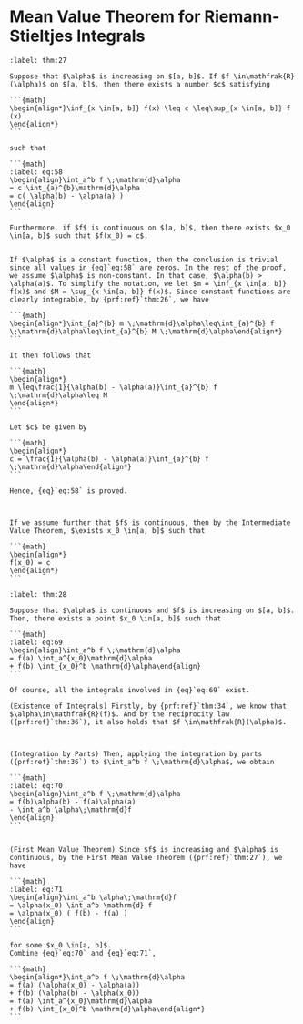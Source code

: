 # Mean Value Theorem for Riemann-Stieltjes Integrals

````{prf:theorem}
:label: thm:27

Suppose that $\alpha$ is increasing on $[a, b]$. If $f \in\mathfrak{R}(\alpha)$ on $[a, b]$, then there exists a number $c$ satisfying

```{math}
\begin{align*}\inf_{x \in[a, b]} f(x) \leq c \leq\sup_{x \in[a, b]} f (x)
\end{align*}
```

such that 

```{math}
:label: eq:58
\begin{align}\int_a^b f \;\mathrm{d}\alpha
= c \int_{a}^{b}\mathrm{d}\alpha
= c( \alpha(b) - \alpha(a) )
\end{align}
```

Furthermore, if $f$ is continuous on $[a, b]$, then there exists $x_0 \in[a, b]$ such that $f(x_0) = c$.

````

````{prf:proof}

If $\alpha$ is a constant function, then the conclusion is trivial since all values in {eq}`eq:58` are zeros. In the rest of the proof, we assume $\alpha$ is non-constant. In that case, $\alpha(b) > \alpha(a)$. To simplify the notation, we let $m = \inf_{x \in[a, b]} f(x)$ and $M = \sup_{x \in[a, b]} f(x)$. Since constant functions are clearly integrable, by {prf:ref}`thm:26`, we have 

```{math}
\begin{align*}\int_{a}^{b} m \;\mathrm{d}\alpha\leq\int_{a}^{b} f \;\mathrm{d}\alpha\leq\int_{a}^{b} M \;\mathrm{d}\alpha\end{align*}
```

It then follows that 

```{math}
\begin{align*}
m \leq\frac{1}{\alpha(b) - \alpha(a)}\int_{a}^{b} f \;\mathrm{d}\alpha\leq M
\end{align*}
```

Let $c$ be given by 

```{math}
\begin{align*}
c = \frac{1}{\alpha(b) - \alpha(a)}\int_{a}^{b} f \;\mathrm{d}\alpha\end{align*}
```

Hence, {eq}`eq:58` is proved.



If we assume further that $f$ is continuous, then by the Intermediate Value Theorem, $\exists x_0 \in[a, b]$ such that

```{math}
\begin{align*}
f(x_0) = c
\end{align*}
```

````

````{prf:theorem}
:label: thm:28

Suppose that $\alpha$ is continuous and $f$ is increasing on $[a, b]$. Then, there exists a point $x_0 \in[a, b]$ such that 

```{math}
:label: eq:69
\begin{align}\int_a^b f \;\mathrm{d}\alpha
= f(a) \int_a^{x_0}\mathrm{d}\alpha
+ f(b) \int_{x_0}^b \mathrm{d}\alpha\end{align}
```

Of course, all the integrals involved in {eq}`eq:69` exist.

````

````{prf:proof}
(Existence of Integrals) Firstly, by {prf:ref}`thm:34`, we know that $\alpha\in\mathfrak{R}(f)$. And by the reciprocity law ({prf:ref}`thm:36`), it also holds that $f \in\mathfrak{R}(\alpha)$. 



(Integration by Parts) Then, applying the integration by parts ({prf:ref}`thm:36`) to $\int_a^b f \;\mathrm{d}\alpha$, we obtain

```{math}
:label: eq:70
\begin{align}\int_a^b f \;\mathrm{d}\alpha
= f(b)\alpha(b) - f(a)\alpha(a)
- \int_a^b \alpha\;\mathrm{d}f
\end{align}
```


(First Mean Value Theorem) Since $f$ is increasing and $\alpha$ is continuous, by the First Mean Value Theorem ({prf:ref}`thm:27`), we have 

```{math}
:label: eq:71
\begin{align}\int_a^b \alpha\;\mathrm{d}f
= \alpha(x_0) \int_a^b \mathrm{d} f
= \alpha(x_0) ( f(b) - f(a) )
\end{align}
```

for some $x_0 \in[a, b]$.
Combine {eq}`eq:70` and {eq}`eq:71`, 

```{math}
\begin{align*}\int_a^b f \;\mathrm{d}\alpha
= f(a) (\alpha(x_0) - \alpha(a))
+ f(b) (\alpha(b) - \alpha(x_0))
= f(a) \int_a^{x_0}\mathrm{d}\alpha
+ f(b) \int_{x_0}^b \mathrm{d}\alpha\end{align*}
```

````
